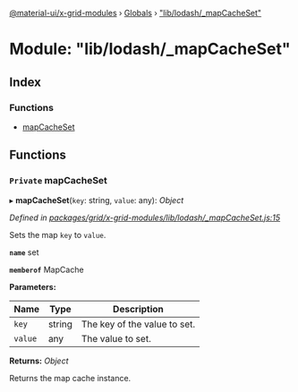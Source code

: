 [@material-ui/x-grid-modules](../README.md) › [Globals](../globals.md) › ["lib/lodash/_mapCacheSet"](_lib_lodash__mapcacheset_.md)

# Module: "lib/lodash/_mapCacheSet"

## Index

### Functions

* [mapCacheSet](_lib_lodash__mapcacheset_.md#private-mapcacheset)

## Functions

### `Private` mapCacheSet

▸ **mapCacheSet**(`key`: string, `value`: any): *Object*

*Defined in [packages/grid/x-grid-modules/lib/lodash/_mapCacheSet.js:15](https://github.com/mui-org/material-ui-x/blob/a679779/packages/grid/x-grid-modules/lib/lodash/_mapCacheSet.js#L15)*

Sets the map `key` to `value`.

**`name`** set

**`memberof`** MapCache

**Parameters:**

Name | Type | Description |
------ | ------ | ------ |
`key` | string | The key of the value to set. |
`value` | any | The value to set. |

**Returns:** *Object*

Returns the map cache instance.
